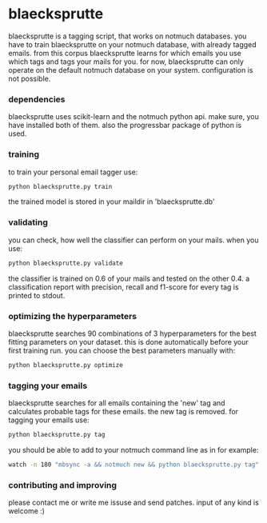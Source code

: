 # blaecksprutte

blaecksprutte is a tagging script, that works on notmuch
databases. you have to train blaecksprutte on your notmuch database,
with already tagged emails. from this corpus blaecksprutte learns for
which emails you use which tags and tags your mails for you. for now,
blaecksprutte can only operate on the default notmuch database on your
system. configuration is not possible.

### dependencies

blaecksprutte uses scikit-learn and the notmuch python api. make sure,
you have installed both of them. also the progressbar package of
python is used.

### training

to train your personal email tagger use:

```bash
python blaecksprutte.py train
```

the trained model is stored in your maildir in 'blaecksprutte.db'

### validating

you can check, how well the classifier can perform on your mails. when
you use:

```bash
python blaecksprutte.py validate
```

the classifier is trained on 0.6 of your mails and tested on the other
0.4. a classification report with precision, recall and f1-score for
every tag is printed to stdout.

### optimizing the hyperparameters

blaecksprutte searches 90 combinations of 3 hyperparameters for the
best fitting parameters on your dataset. this is done automatically
before your first training run. you can choose the best parameters
manually with:

```bash
python blaecksprutte.py optimize
```

### tagging your emails

blaecksprutte searches for all emails containing the 'new' tag and
calculates probable tags for these emails. the new tag is removed. for
tagging your emails use:

```bash
python blaecksprutte.py tag
```

you should be able to add to your notmuch command line as in for
example:

```bash
watch -n 180 "mbsync -a && notmuch new && python blaecksprutte.py tag"
```

### contributing and improving

please contact me or write me issuse and send patches. input of any
kind is welcome :)